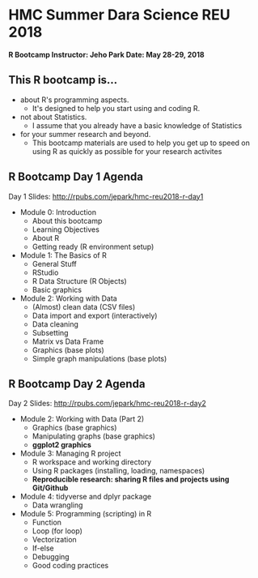# HMC Summer Dara Science REU 2018
**R Bootcamp
Instructor: Jeho Park
Date: May 28-29, 2018**

## This R bootcamp is...
* about R's programming aspects.
  - It's designed to help you start using and coding R.
* not about Statistics.
  - I assume that you already have a basic knowledge of Statistics
* for your summer research and beyond.
  - This bootcamp materials are used to help you get up to speed on using R as quickly as possible for your research activites 

## R Bootcamp Day 1 Agenda
Day 1 Slides: http://rpubs.com/jepark/hmc-reu2018-r-day1

* Module 0: Introduction
  + About this bootcamp
  + Learning Objectives
  + About R
  + Getting ready (R environment setup)
* Module 1: The Basics of R
  + General Stuff
  + RStudio
  + R Data Structure (R Objects)
  + Basic graphics
* Module 2: Working with Data
  + (Almost) clean data (CSV files)
  + Data import and export (interactively)
  + Data cleaning
  + Subsetting
  + Matrix vs Data Frame 
  + Graphics (base plots)
  + Simple graph manipulations (base plots)
## R Bootcamp Day 2 Agenda
Day 2 Slides: http://rpubs.com/jepark/hmc-reu2018-r-day2
* Module 2: Working with Data (Part 2)
  + Graphics (base graphics)
  + Manipulating graphs (base graphics)
  + **ggplot2 graphics**
* Module 3: Managing R project
  + R workspace and working directory
  + Using R packages (installing, loading, namespaces)
  + **Reproducible research: sharing R files and projects using Git/Github**
* Module 4: tidyverse and dplyr package
  + Data wrangling
* Module 5: Programming (scripting) in R
  + Function
  + Loop (for loop)
  + Vectorization
  + If-else
  + Debugging
  + Good coding practices

